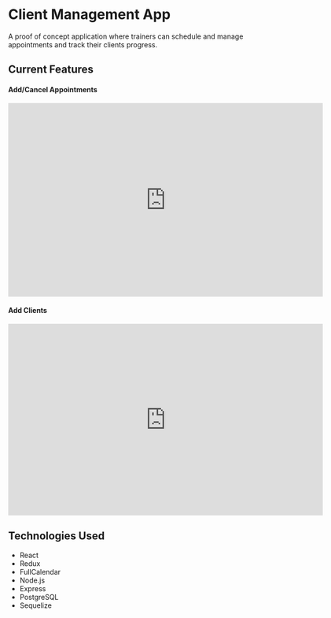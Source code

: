# Client Management App
A proof of concept application where trainers can schedule and manage appointments and track their clients progress.

## Current Features 
#### Add/Cancel Appointments
<iframe src="https://player.vimeo.com/video/369850287" width="640" height="393" frameborder="0" allow="autoplay; fullscreen" allowfullscreen></iframe>

#### Add Clients
<iframe src="https://player.vimeo.com/video/369850048" width="640" height="389" frameborder="0" allow="autoplay; fullscreen" allowfullscreen></iframe>



## Technologies Used
* React
* Redux
* FullCalendar
* Node.js
* Express
* PostgreSQL
* Sequelize
